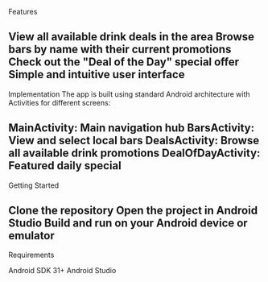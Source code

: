 Features

View all available drink deals in the area
Browse bars by name with their current promotions
Check out the "Deal of the Day" special offer
Simple and intuitive user interface
------------------------------------------------------------------------------------------------------------------------------------------------------------------------------------------------------------------------

Implementation
The app is built using standard Android architecture with Activities for different screens:

MainActivity: Main navigation hub
BarsActivity: View and select local bars
DealsActivity: Browse all available drink promotions
DealOfDayActivity: Featured daily special
------------------------------------------------------------------------------------------------------------------------------------------------------------------------------------------------------------------------

Getting Started

Clone the repository
Open the project in Android Studio
Build and run on your Android device or emulator
------------------------------------------------------------------------------------------------------------------------------------------------------------------------------------------------------------------------

Requirements

Android SDK 31+
Android Studio
